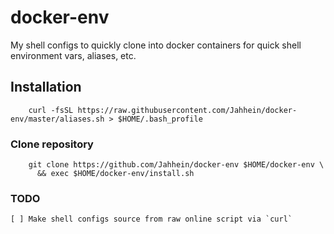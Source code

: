 # docker-env
My shell configs to quickly clone into docker containers for quick shell environment vars, aliases, etc.


## Installation


```shell
    curl -fsSL https://raw.githubusercontent.com/Jahhein/docker-env/master/aliases.sh > $HOME/.bash_profile
```

### Clone repository

```shell
    git clone https://github.com/Jahhein/docker-env $HOME/docker-env \
      && exec $HOME/docker-env/install.sh
```

### TODO

    [ ] Make shell configs source from raw online script via `curl`
